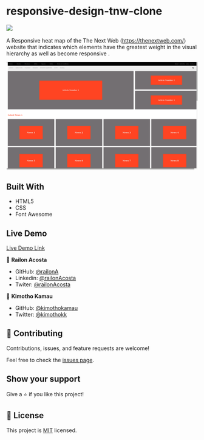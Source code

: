 # responsive-design-tnw-clone

![](https://img.shields.io/badge/Microverse-blueviolet)


A Responsive heat map of the The Next Web (https://thenextweb.com/) website that indicates which elements have the greatest weight in the visual hierarchy as well as become responsive .



![screenshot](./asset/screenshot.png)
 
## Built With

- HTML5
- CSS
- Font Awesome

## Live Demo

[Live Demo Link](https://kimothokamau.github.io/responsive-design-tnw-clone/)

👤 **Railon Acosta**

- GitHub: [@railonA](https://github.com/RailonA)
- Linkedin: [@railonAcosta](https://www.linkedin.com/in/railon-acosta-81265180/)
- Twiter: [@railonAcosta](https://twitter.com/RailonAcosta)


👤 **Kimotho Kamau**

- GitHub: [@kimothokamau](https://github.com/kimothokamau)
- Twitter: [@kimothokk](https://twitter.com/kimothokk)


## 🤝 Contributing

Contributions, issues, and feature requests are welcome!

Feel free to check the [issues page](https://github.com/kimothokamau/responsive-design-tnw-clone/issues).

## Show your support

Give a ⭐️ if you like this project!

## 📝 License

This project is [MIT](LICENSE) licensed.
